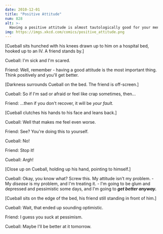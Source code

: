 ```yaml
---
date: 2010-12-01
title: "Positive Attitude"
num: 828
alt: >-
  Having a positive attitude is almost tautologically good for your mental health, and extreme stress can hurt your immune system, but that doesn't mean you should feel like shit for feeling like shit.
img: https://imgs.xkcd.com/comics/positive_attitude.png
---
```

[Cueball sits hunched with his knees drawn up to him on a hospital bed, hooked up to an IV. A friend stands by.]

Cueball: I'm sick and I'm scared.

Friend: Well, remember - having a good attitude is the most important thing. Think positively and you'll get better.

[Darkness surrounds Cueball on the bed. The friend is off-screen.]

Cueball: So if I'm sad or afraid or feel like crap sometimes, then...

Friend: ...then if you don't recover, it will be *your fault.*

[Cueball clutches his hands to his face and leans back.]

Cueball: Well that makes me feel even worse.

Friend: See? You're doing this to yourself.

Cueball: No!

Friend: Stop it!

Cueball: Argh!

[Close up on Cueball, holding up his hand, pointing to himself.]

Cueball: Okay, you know what? Screw this. My attitude isn't my problem. - My *disease* is my problem, and I'm treating it. - I'm going to be glum and depressed and pessimistic some days, and I'm going to ***get better anyway.***

[Cueball sits on the edge of the bed, his friend still standing in front of him.]

Cueball: Wait, that ended up sounding optimistic.

Friend: I guess you suck at pessimism.

Cueball: Maybe I'll be better at it tomorrow.